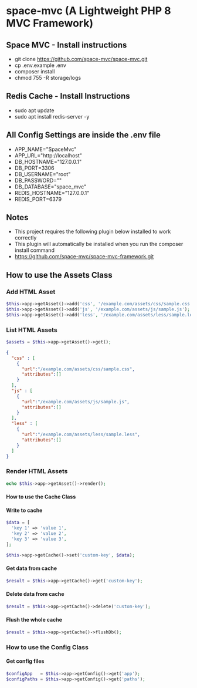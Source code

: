 # space-mvc (A Lightweight PHP 8 MVC Framework)

## Space MVC - Install instructions
- git clone https://github.com/space-mvc/space-mvc.git
- cp .env.example .env
- composer install
- chmod 755 -R storage/logs

## Redis Cache - Install Instructions
- sudo apt update
- sudo apt install redis-server -y

## All Config Settings are inside the .env file
- APP_NAME="SpaceMvc"
- APP_URL="http://localhost"
- DB_HOSTNAME="127.0.0.1"
- DB_PORT=3306
- DB_USERNAME="root"
- DB_PASSWORD=""
- DB_DATABASE="space_mvc"
- REDIS_HOSTNAME="127.0.0.1"
- REDIS_PORT=6379

## Notes
- This project requires the following plugin below installed to work correctly
- This plugin will automatically be installed when you run the composer install command
- https://github.com/space-mvc/space-mvc-framework.git

## How to use the Assets Class

### Add HTML Asset
```php
$this->app->getAsset()->add('css', '/example.com/assets/css/sample.css');
$this->app->getAsset()->add('js', '/example.com/assets/js/sample.js');
$this->app->getAsset()->add('less', '/example.com/assets/less/sample.less');
```

### List HTML Assets
```php
$assets = $this->app->getAsset()->get();
```

```json
{
  "css" : [
    {
      "url":"/example.com/assets/css/sample.css",
      "attributes":[]
    }
  ],
  "js" : [
    {
      "url":"/example.com/assets/js/sample.js",
      "attributes":[]
    }
  ],
  "less" : [
    {
      "url":"/example.com/assets/less/sample.less",
      "attributes":[]
    }
  ]
}
```


### Render HTML Assets
```php
echo $this->app->getAsset()->render();
```

#### How to use the Cache Class

#### Write to cache
```php
$data = [
  'key 1' => 'value 1',
  'key 2' => 'value 2',
  'key 3' => 'value 3',
];

$this->app->getCache()->set('custom-key', $data);
```

#### Get data from cache
```php
$result = $this->app->getCache()->get('custom-key');
```

#### Delete data from cache
```php
$result = $this->app->getCache()->delete('custom-key');
```

#### Flush the whole cache
```php
$result = $this->app->getCache()->flushDb();
```

### How to use the Config Class
#### Get config files
```php
$configApp   = $this->app->getConfig()->get('app');
$configPaths = $this->app->getConfig()->get('paths');
```